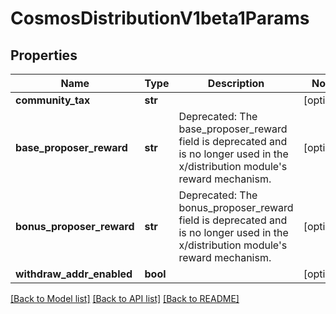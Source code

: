 # CosmosDistributionV1beta1Params

## Properties
Name | Type | Description | Notes
------------ | ------------- | ------------- | -------------
**community_tax** | **str** |  | [optional] 
**base_proposer_reward** | **str** | Deprecated: The base_proposer_reward field is deprecated and is no longer used in the x/distribution module&#x27;s reward mechanism. | [optional] 
**bonus_proposer_reward** | **str** | Deprecated: The bonus_proposer_reward field is deprecated and is no longer used in the x/distribution module&#x27;s reward mechanism. | [optional] 
**withdraw_addr_enabled** | **bool** |  | [optional] 

[[Back to Model list]](../README.md#documentation-for-models) [[Back to API list]](../README.md#documentation-for-api-endpoints) [[Back to README]](../README.md)

